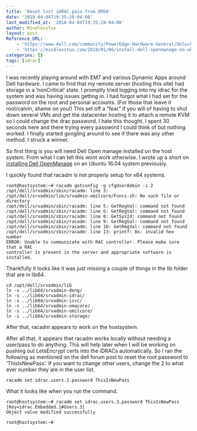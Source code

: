 ```yaml
---
title: 'Reset lost iDRAC pass from OMSA'
date: '2018-04-04T19:35:28-04:00'
last_modified_at: '2018-04-04T19:35:28-04:00'
author: MindlessTux
layout: post
Reference_URL:
    - 'https://www.dell.com/community/PowerEdge-Hardware-General/Unluckly-I-forgot-my-dell-server-R720-IDRAC-password-now-I-can-t/td-p/4458788'
    - 'https://mindlesstux.com/2018/01/08/install-dell-openmanage-on-ubuntu-16-04-and-up/'
categories: []
tags: [idrac]
---
```


I was recently playing around with EM7 and various Dynamic Apps around Dell hardware. I came to find that my remote server (hosting this site) had storage in a ‘nonCritical’ state. I promptly tried logging into my idrac for the system and was having issues getting in. I had forgot what I had set for the password on the root and personal accounts. (For those that leave it root/calvin, shame on you!) This set off a “fear” if you will of having to shut down several VMs and get the datacenter hosting it to attach a remote KVM so I could change the drac password. I hate this thought. I spent 30 seconds here and there trying every password I could think of but nothing worked. I finally started googling around to see if there was any other method. I struck a winner.

<!--readmore-->

So first thing is you will need Dell Open manage installed on the host system. From what I can tell this wont work otherwise. I wrote up a short on [installing Dell OpenManage](https://mindlesstux.com/2018/01/08/install-dell-openmanage-on-ubuntu-16-04-and-up/) on an Ubuntu 16.04 system previously.

I quickly found that racadm is not properly setup for x64 systems.

```shell
root@hostsystem:~# racadm getconfig -g cfgUserAdmin -i 2
/opt/dell/srvadmin/sbin/racadm: line 3: /opt/dell/srvadmin/lib/srvadmin-omilcore/Funcs.sh: No such file or directory
/opt/dell/srvadmin/sbin/racadm: line 5: GetRegVal: command not found
/opt/dell/srvadmin/sbin/racadm: line 6: GetRegVal: command not found
/opt/dell/srvadmin/sbin/racadm: line 8: GetSysId: command not found
/opt/dell/srvadmin/sbin/racadm: line 9: GetRegVal: command not found
/opt/dell/srvadmin/sbin/racadm: line 10: GetRegVal: command not found
/opt/dell/srvadmin/sbin/racadm: line 13: printf: 0x: invalid hex number
ERROR: Unable to communicate with RAC controller. Please make sure that a RAC
controller is present in the server and appropriate software is installed.
```

Thankfully it looks like it was just missing a couple of things in the lib folder that are in lib64.

```shell
cd /opt/dell/srvadmin/lib
ln -s ../lib64/srvadmin-deng/
ln -s ../lib64/srvadmin-idrac/
ln -s ../lib64/srvadmin-isvc/
ln -s ../lib64/srvadmin-omacore/
ln -s ../lib64/srvadmin-omilcore/
ln -s ../lib64/srvadmin-storage/
```

After that, racadm appears to work on the hostsystem.

After all that, it appears that racadm works locally without needing a user/pass to do anything. This will help later when I will be working on pushing out LetsEncrypt certs into the iDRACs automatically. So I ran the following as mentioned on the dell forum post to reset the root password to ‘ThisIsNewPass’. If you want to change other users, change the 2 to what ever number they are in the user list.

```shell
racadm set idrac.users.2.password ThisIsNewPass
```

What it looks like when you run the command.

```shell
root@hostsystem:~# racadm set idrac.users.3.password ThisIsNewPass
[Key=idrac.Embedded.1#Users.3]
Object value modified successfully

root@hostsystem:~#

```
